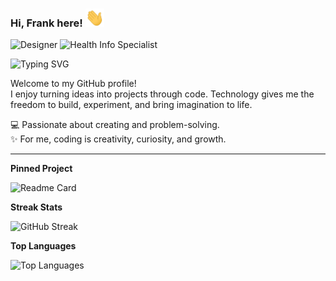 ### Hi, Frank here! <img src="https://raw.githubusercontent.com/ABSphreak/ABSphreak/master/gifs/Hi.gif" width="30px">

![Designer](https://img.shields.io/badge/Designer-Developer-blue?style=for-the-badge&logo=visual-studio-code)
![Health Info Specialist](https://img.shields.io/badge/Health_Information_Specialist_by_Profession-green?style=for-the-badge)




![Typing SVG](https://readme-typing-svg.herokuapp.com?size=24&color=ff79c6&width=500&lines=Exploring+Web+Development;Excited+to+Build+Projects;Open+to+Collaboration)

Welcome to my GitHub profile!  
I enjoy turning ideas into projects through code. Technology gives me the freedom to build, experiment, and bring imagination to life.

💻 Passionate about creating and problem-solving.  
✨ For me, coding is creativity, curiosity, and growth.

---

**Pinned Project**

![Readme Card](https://github-readme-stats.vercel.app/api/pin/?username=Frank-Muhiu-Wanja&repo=anime-pic-generator&theme=radical)

**Streak Stats**

![GitHub Streak](https://streak-stats.demolab.com?user=Frank-Muhiu-Wanja&theme=radical)

**Top Languages**

![Top Languages](https://github-readme-stats.vercel.app/api/top-langs/?username=Frank-Muhiu-Wanja&layout=compact&theme=radical)

